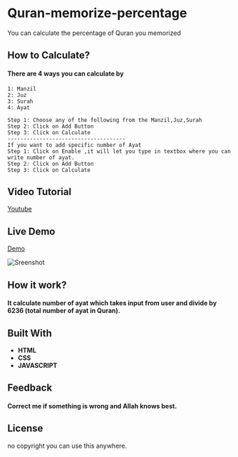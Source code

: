 # Quran-memorize-percentage
You can calculate the percentage of Quran you memorized

## How to Calculate?
#### There are 4 ways you can calculate by
```
1: Manzil
2: Juz
3: Surah
4: Ayat
```
```
Step 1: Choose any of the following from the Manzil,Juz,Surah
Step 2: Click on Add Button
Step 3: Click on Calculate
-------------------------------------
If you want to add specific number of Ayat 
Step 1: Click on Enable ,it will let you type in textbox where you can write number of ayat.
Step 2: Click on Add Button
Step 3: Click on Calculate
```
## Video Tutorial
[Youtube](https://www.youtube.com/watch?v=r15UMD93vk0)

## Live Demo
[Demo](https://kasim393.github.io/Quran-memorize-percentage/)

![Sreenshot](https://raw.githubusercontent.com/kasim393/Quran-memorize-percentage/main/ss.png)

## How it work?
#### It calculate number of ayat which takes input from user and divide by 6236 (total number of ayat in Quran).


## Built With

* **HTML**
* **CSS**
* **JAVASCRIPT**

## Feedback
#### Correct me if something is wrong and Allah knows best.

## License
no copyright you can use this anywhere.
